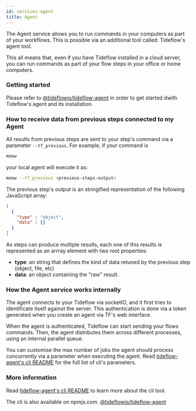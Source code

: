 ```yaml
---
id: services-agent
title: Agent
---
```


The Agent service allows you to run commands in your computers as part of your
workflows. This is possible via an additional tool called: Tideflow's agent tool.

This all means that, even if you have Tideflow installed in a cloud server, you
can run commands as part of your flow steps in your office or home computers.

### Getting started

Please refer to [@tideflowio/tideflow-agent](https://www.npmjs.com/package/@tideflowio/tideflow-agent)
in order to get started dwith Tideflow's agent and its installation.

### How to receive data from previous steps connected to my Agent

All results from previous steps are sent to your step's command via a parameter
`--tf_previous`. For example, if your command is

```bash
meow
```

your local agent will execute it as:

```bash
meow --tf_previous <previous-steps-output>
```

The previous step's output is an stringified representation of the following
JavaScript array:

```json
[
  {
    "type" : "object",
    "data" : {}
  }
]
```

As steps can produce multiple results, each one of this results is represented
as an arrray element with two root properties:

- **type**: an string that defines the kind of data retuned by the previous
step (object, file, etc)
- **data**: an object containing the "raw" result.

### How the Agent service works internally

The agent connects to your Tideflow via socketIO, and it first tries to 
identificate itself against the server. This authentication is done via a token
generated when you create an agent via TF's web interface.

When the agent is authenticated, Tideflow can start sending your flows commands.
Then, the agent distributes them across different processes, using an internal
parallel queue.

You can customise the max number of jobs the agent should process concurrently
via a parameter when executing the agent. Read [tideflow-agent's cli README](https://github.com/tideflow-io/tideflow-agent) for the full list of cli's parameters.

### More information

Read [tideflow-agent's cli README](https://raw.githubusercontent.com/tideflow-io/tideflow-agent/master/README.md)
to learn more about the cli tool.

The cli is also available on npmjs.com. [@tideflowio/tideflow-agent](https://www.npmjs.com/package/@tideflowio/tideflow-agent)

